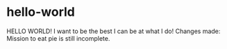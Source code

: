 # hello-world
HELLO WORLD!
I want to be the best I can be at what I do!
Changes made: Mission to eat pie is still incomplete.

